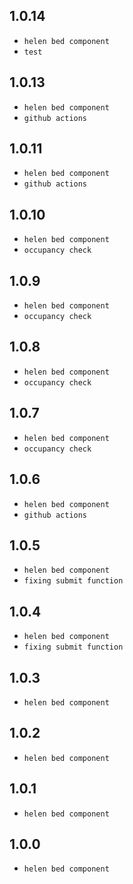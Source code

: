 ## 1.0.14

- `helen bed component`
- `test`
## 1.0.13

- `helen bed component`
- `github actions`


## 1.0.11

- `helen bed component`
- `github actions`


## 1.0.10

- `helen bed component`
- `occupancy check`

## 1.0.9

- `helen bed component`
- `occupancy check`

## 1.0.8

- `helen bed component`
- `occupancy check`

## 1.0.7

- `helen bed component`
- `occupancy check`

## 1.0.6

- `helen bed component`
- `github actions`

## 1.0.5

- `helen bed component`
- `fixing submit function`

## 1.0.4

- `helen bed component`
- `fixing submit function`

## 1.0.3

- `helen bed component`

## 1.0.2

- `helen bed component`

## 1.0.1

- `helen bed component`

## 1.0.0

- `helen bed component`
